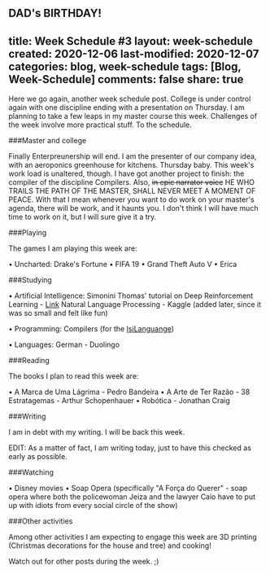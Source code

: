 DAD's BIRTHDAY!
---
title: Week Schedule #3
layout: week-schedule
created: 2020-12-06
last-modified: 2020-12-07
categories: blog, week-schedule
tags: [Blog, Week-Schedule]
comments: false
share: true
---

Here we go again, another week schedule post.
College is under control again with one discipline ending with a presentation on Thursday. I am planning to take a few leaps in my master course this week.
Challenges of the week involve more practical stuff. To the schedule.

###Master and college

Finally Enterpreunership will end. I am the presenter of our company idea, with an aeroponics greenhouse for kitchens. Thursday baby.
This week's work load is unaltered, though. I have got another project to finish: the compiler of the discipline Compilers.
Also, ~~in epic narrator voice~~ HE WHO TRAILS THE PATH OF THE MASTER, SHALL NEVER MEET A MOMENT OF PEACE.
With that I mean whenever you want to do work on your master's agenda, there will be work, and it haunts you. I don't think I will have much time to work on it, but I will sure give it a try.

###Playing

The games I am playing this week are:

• Uncharted: Drake's Fortune
• FIFA 19
• Grand Theft Auto V
• Erica

###Studying

• Artificial Intelligence:
    Simonini Thomas' tutorial on Deep Reinforcement Learning - [Link](https://www.freecodecamp.org/news/an-introduction-to-reinforcement-learning-4339519de419/)
    Natural Language Processing - Kaggle (added later, since it was so small and felt like fun)

• Programming:
    Compilers (for the [IsiLanguange](https://github.com/professorisidro/IsiLanguageEmbriao))

• Languages:
    German - Duolingo

###Reading

The books I plan to read this week are:

• A Marca de Uma Lágrima - Pedro Bandeira
• A Arte de Ter Razão - 38 Estratagemas - Arthur Schopenhauer
• Robótica - Jonathan Craig

###Writing

I am in debt with my writing. I will be back this week.

EDIT: As a matter of fact, I am writing today, just to have this checked as early as possible.

###Watching

• Disney movies
• Soap Opera (specifically "A Força do Querer" - soap opera where both the policewoman Jeiza and the lawyer Caio have to put up with idiots from every social circle of the show)

###Other activities

Among other activities I am expecting to engage this week are 3D printing (Christmas decorations for the house and tree) and cooking!

Watch out for other posts during the week. ;)
